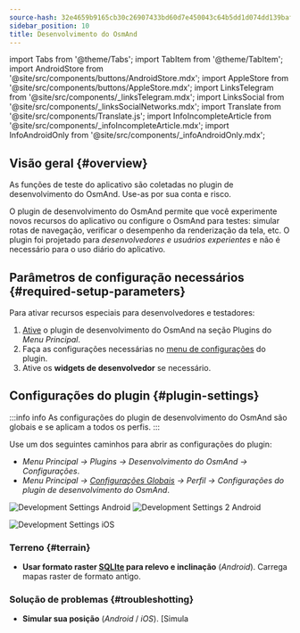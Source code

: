 ```yaml
---
source-hash: 32e4659b9165cb30c26907433bd60d7e450043c64b5dd1d074dd139baf41e938
sidebar_position: 10
title: Desenvolvimento do OsmAnd
---
```

import Tabs from '@theme/Tabs';
import TabItem from '@theme/TabItem';
import AndroidStore from '@site/src/components/buttons/AndroidStore.mdx';
import AppleStore from '@site/src/components/buttons/AppleStore.mdx';
import LinksTelegram from '@site/src/components/_linksTelegram.mdx';
import LinksSocial from '@site/src/components/_linksSocialNetworks.mdx';
import Translate from '@site/src/components/Translate.js';
import InfoIncompleteArticle from '@site/src/components/_infoIncompleteArticle.mdx';
import InfoAndroidOnly from '@site/src/components/_infoAndroidOnly.mdx';

## Visão geral {#overview}

As funções de teste do aplicativo são coletadas no plugin de desenvolvimento do OsmAnd. Use-as por sua conta e risco.

O plugin de desenvolvimento do OsmAnd permite que você experimente novos recursos do aplicativo ou configure o OsmAnd para testes: simular rotas de navegação, verificar o desempenho da renderização da tela, etc. O plugin foi projetado para *desenvolvedores e usuários experientes* e não é necessário para o uso diário do aplicativo.

## Parâmetros de configuração necessários {#required-setup-parameters}

Para ativar recursos especiais para desenvolvedores e testadores:

1. [Ative](../plugins/index.md#enable--disable) o plugin de desenvolvimento do OsmAnd na seção Plugins do *Menu Principal*.
2. Faça as configurações necessárias no [menu de configurações](#plugin-settings) do plugin.
3. Ative os **widgets de desenvolvedor** se necessário.

## Configurações do plugin {#plugin-settings}

:::info info
As configurações do plugin de desenvolvimento do OsmAnd são globais e se aplicam a todos os perfis.
:::

Use um dos seguintes caminhos para abrir as configurações do plugin:

- *Menu Principal → Plugins → Desenvolvimento do OsmAnd → Configurações*.
- *Menu Principal → [Configurações Globais](../personal/global-settings.md) → Perfil → Configurações do plugin de desenvolvimento do OsmAnd*.

<Tabs groupId="operating-systems" queryString="current-os">

<TabItem value="android" label="Android">

![Development Settings Android](@site/static/img/plugins/development/development_settings_1_andr.png) ![Development Settings 2 Android](@site/static/img/plugins/development/development_settings_2_andr.png)

</TabItem>

<TabItem value="ios" label="iOS">

![Development Settings iOS](@site/static/img/plugins/development/development_ios_1.png)

</TabItem>

</Tabs>

### Terreno {#terrain}

- **Usar formato raster [SQLIte](../../technical/osmand-file-formats/osmand-sqlite) para relevo e inclinação** (*Android*). Carrega mapas raster de formato antigo.

### Solução de problemas {#troubleshotting}

- **Simular sua posição** (*Android* / *iOS*). [Simula
